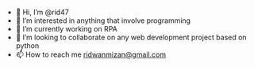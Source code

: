 - 👋 Hi, I’m @rid47
- 👀 I’m interested in anything that involve programming
- 🌱 I’m currently working on RPA
- 💞️ I’m looking to collaborate on any web development project based on python
- 📫 How to reach me ridwanmizan@gmail.com 

<!---
rid47/rid47 is a ✨ special ✨ repository because its `README.md` (this file) appears on your GitHub profile.
You can click the Preview link to take a look at your changes.
--->
